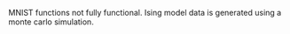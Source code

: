 MNIST functions not fully functional. Ising model data is generated using a monte carlo simulation.
